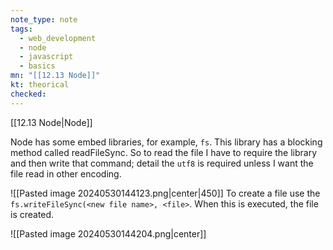 ```yaml
---
note_type: note
tags:
  - web_development
  - node
  - javascript
  - basics
mn: "[[12.13 Node]]"
kt: theorical
checked: 
---
```

[[12.13 Node|Node]]

Node has some embed libraries, for example, `fs`. This library has a blocking method called readFileSync. So to read the file I have to require the library and then write that command; detail the `utf8` is required unless I want the file read in other encoding.

![[Pasted image 20240530144123.png|center|450]]
To create a file use the `fs.writeFileSync(<new file name>, <file>`. When this is executed, the file is created.

![[Pasted image 20240530144204.png|center]]
